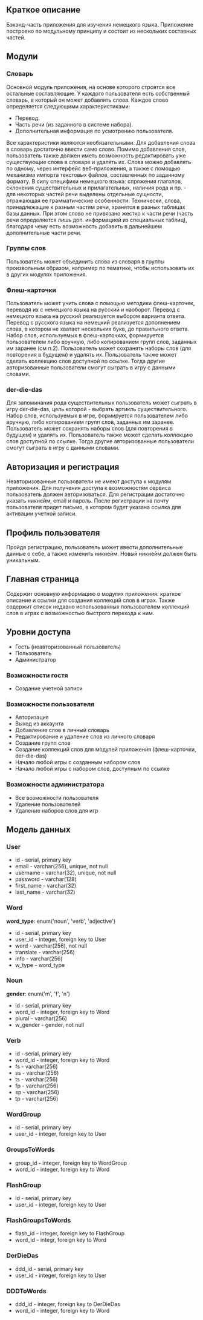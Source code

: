 
## Краткое описание

Бэкэнд-часть приложения для изучения немецкого языка.
Приложение построено по модульному принципу и состоит из нескольких составных частей.

## Модули

### Словарь

Основной модуль приложения, на основе которого строятся все остальные составляющие.
У каждого пользователя есть собственный словарь, в который он может добавлять слова. Каждое слово определяется следующими характеристиками:

 - Перевод. 
 - Часть речи (из заданного в системе набора). 
 - Дополнительная информация по усмотрению пользователя.

Все характеристики являются необязательными. Для добавления слова в словарь достаточно ввести само слово.
Помимо добавления слов, пользователь также должен иметь возможность редактировать уже существующие слова в словаре и удалять их.
Слова можно добавлять по одному, через интерфейс веб-приложения, а также с помощью механизма импорта текстовых файлов, составленных по заданному формату.
В силу специфики немецкого языка: спряжения глаголов, склонения существительных и прилагательных, наличия рода и пр. - для некоторых частей речи выделены отдельные сущности, отражающая ее грамматические особенности. Технически, слова, принадлежащие к разным частям речи, хранятся в разных таблицах базы данных. При этом слово не привязано жестко к части речи (часть речи определяется лишь доп. информацией из специальных таблиц), благодаря чему есть возможность добавить в дальнейшем дополнительные части речи.

### Группы слов
Пользователь может объединить слова из словаря в группы произвольным образом, например по тематике, чтобы использовать их в других модулях приложения.

### Флеш-карточки
Пользователь может учить слова с помощью методики флеш-карточек, переводя их с немецкого языка на русский и наоборот. 
Перевод с немецкого языка на русский реализуется выбором варианта ответа.
Перевод с русского языка на немецкий реализуется дополнением слова, в котором не хватает нескольких букв, до правильного ответа.
Набор слов, используемых в флеш-карточках, формируется пользователем либо вручную, либо копированием групп слов, заданных им заранее (см п.2). Пользователь может сохранять наборы слов (для повторения в будущем) и удалять их.
Пользователь также может сделать коллекцию слов доступной по ссылке. Тогда другие авторизованные пользователи смогут сыграть в игру с данными словами.

### der-die-das
Для запоминания рода существительных пользователь может сыграть в игру der-die-das, цель которой - выбрать артикль существительного. 
Набор слов, используемых в игре, формируется пользователем либо вручную, либо копированием групп слов, заданных им заранее. Пользователь может сохранять наборы слов (для повторения в будущем) и удалять их.
Пользователь также может сделать коллекцию слов доступной по ссылке. Тогда другие авторизованные пользователи смогут сыграть в игру с данными словами.

## Авторизация и регистрация
Неавторизованные пользователи не имеют доступа к модулям приложения. Для получения доступа к возможностям сервиса пользователь должен авторизоваться. 
Для регистрации достаточно указать никнейм, email и пароль. После регистрации на почту пользователя придет письмо, в котором будет указана ссылка для активации учетной записи.

## Профиль пользователя
Пройдя регистрацию, пользователь может ввести дополнительные данные о себе, а также изменить никнейм. Новый никнейм должен быть уникальным.

## Главная страница
Содержит основную информацию о модулях приложения: краткое описание и ссылки для создания коллекций слов в играх. Также содержит список недавно использованных пользователем коллекций слов в играх с возможностью быстрого перехода к ним.

## Уровни доступа
 - Гость (неавторизованный пользователь) 
 - Пользователь 
 - Администратор

### Возможности гостя
- Создание учетной записи

### Возможности пользователя
- Авторизация
- Выход из аккаунта
- Добавление слов в личный словарь
- Редактирование и удаление слов из личного словаря
- Создание групп слов
- Создание коллекций слов для модулей приложения (флеш-карточки, der-die-das)
- Начало любой игры с созданным набором слов
- Начало любой игры с набором слов, доступным по ссылке

### Возможности администратора
- Все возможности пользователя
- Удаление пользователей
- Удаление наборов слов для игр

## Модель данных
### User
- id - serial, primary key
- email - varchar(256), unique, not null
- username - varchar(32), unique, not null
- password - varchar(128)
- first_name - varchar(32)
- last_name - varchar(32)

### Word
**word_type**: enum('noun', 'verb', 'adjective')
- id - serial, primary key
- user_id - integer, foreign key to User
- word - varchar(256), not null
- translate - varchar(256)
- info - varchar(256)
- w_type - word_type

### Noun
**gender**: enum('m', 'f', 'n')
- id - serial, primary key
- word_id - integer, foreign key to Word
- plural - varchar(256)
- w_gender - gender, not null

### Verb
- id - serial, primary key
- word_id - integer, foreign key to Word
- fs - varchar(256)
- ss - varchar(256)
- ts - varchar(256)
- fp - varchar(256)
- sp - varchar(256)
- tp - varchar(256)

### WordGroup
- id - serial, primary key
- user_id - integer, foreign key to User

### GroupsToWords
- group_id - integer, foreign key to WordGroup
- word_id - integer, foreign key to Word

### FlashGroup
- id - serial, primary key
- user_id - integer, foreign key to User

### FlashGroupsToWords
- flash_id - integer, foreign key to FlashGroup
- word_id - integr, foreign key to Word

### DerDieDas
- ddd_id - serial, primary key
- user_id - integer, foreign key to User

### DDDToWords
- ddd_id - integer, foreign key to DerDieDas
- word_id - integer, foreign key to Word